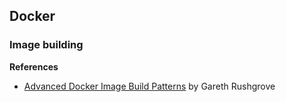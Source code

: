 ## Docker

### Image building

**References**

- [Advanced Docker Image Build Patterns](https://speakerdeck.com/garethr/advanced-docker-image-build-patterns) by Gareth Rushgrove
